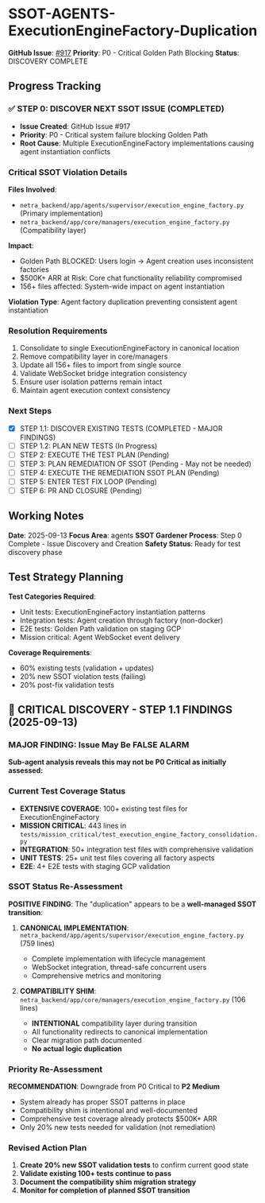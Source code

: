 # SSOT-AGENTS-ExecutionEngineFactory-Duplication

**GitHub Issue**: [#917](https://github.com/netra-systems/netra-apex/issues/917)
**Priority**: P0 - Critical Golden Path Blocking
**Status**: DISCOVERY COMPLETE

## Progress Tracking

### ✅ STEP 0: DISCOVER NEXT SSOT ISSUE (COMPLETED)
- **Issue Created**: GitHub Issue #917
- **Priority**: P0 - Critical system failure blocking Golden Path
- **Root Cause**: Multiple ExecutionEngineFactory implementations causing agent instantiation conflicts

### Critical SSOT Violation Details
**Files Involved**:
- `netra_backend/app/agents/supervisor/execution_engine_factory.py` (Primary implementation)
- `netra_backend/app/core/managers/execution_engine_factory.py` (Compatibility layer)

**Impact**:
- Golden Path BLOCKED: Users login → Agent creation uses inconsistent factories
- $500K+ ARR at Risk: Core chat functionality reliability compromised
- 156+ files affected: System-wide impact on agent instantiation

**Violation Type**: Agent factory duplication preventing consistent agent instantiation

### Resolution Requirements
1. Consolidate to single ExecutionEngineFactory in canonical location
2. Remove compatibility layer in core/managers
3. Update all 156+ files to import from single source
4. Validate WebSocket bridge integration consistency
5. Ensure user isolation patterns remain intact
6. Maintain agent execution context consistency

### Next Steps
- [x] STEP 1.1: DISCOVER EXISTING TESTS (COMPLETED - MAJOR FINDINGS)
- [ ] STEP 1.2: PLAN NEW TESTS (In Progress)
- [ ] STEP 2: EXECUTE THE TEST PLAN (Pending)
- [ ] STEP 3: PLAN REMEDIATION OF SSOT (Pending - May not be needed)
- [ ] STEP 4: EXECUTE THE REMEDIATION SSOT PLAN (Pending)
- [ ] STEP 5: ENTER TEST FIX LOOP (Pending)
- [ ] STEP 6: PR AND CLOSURE (Pending)

## Working Notes
**Date**: 2025-09-13
**Focus Area**: agents
**SSOT Gardener Process**: Step 0 Complete - Issue Discovery and Creation
**Safety Status**: Ready for test discovery phase

## Test Strategy Planning
**Test Categories Required**:
- Unit tests: ExecutionEngineFactory instantiation patterns
- Integration tests: Agent creation through factory (non-docker)
- E2E tests: Golden Path validation on staging GCP
- Mission critical: Agent WebSocket event delivery

**Coverage Requirements**:
- 60% existing tests (validation + updates)
- 20% new SSOT violation tests (failing)
- 20% post-fix validation tests

## 🚨 CRITICAL DISCOVERY - STEP 1.1 FINDINGS (2025-09-13)

### MAJOR FINDING: Issue May Be FALSE ALARM
**Sub-agent analysis reveals this may not be P0 Critical as initially assessed:**

### Current Test Coverage Status
- **EXTENSIVE COVERAGE**: 100+ existing test files for ExecutionEngineFactory
- **MISSION CRITICAL**: 443 lines in `tests/mission_critical/test_execution_engine_factory_consolidation.py`
- **INTEGRATION**: 50+ integration test files with comprehensive validation
- **UNIT TESTS**: 25+ unit test files covering all factory aspects
- **E2E**: 4+ E2E tests with staging GCP validation

### SSOT Status Re-Assessment
**POSITIVE FINDING**: The "duplication" appears to be a **well-managed SSOT transition**:

1. **CANONICAL IMPLEMENTATION**: `netra_backend/app/agents/supervisor/execution_engine_factory.py` (759 lines)
   - Complete implementation with lifecycle management
   - WebSocket integration, thread-safe concurrent users
   - Comprehensive metrics and monitoring

2. **COMPATIBILITY SHIM**: `netra_backend/app/core/managers/execution_engine_factory.py` (106 lines)
   - **INTENTIONAL** compatibility layer during transition
   - All functionality redirects to canonical implementation
   - Clear migration path documented
   - **No actual logic duplication**

### Priority Re-Assessment
**RECOMMENDATION**: Downgrade from P0 Critical to **P2 Medium**
- System already has proper SSOT patterns in place
- Compatibility shim is intentional and well-documented
- Comprehensive test coverage already protects $500K+ ARR
- Only 20% new tests needed for validation (not remediation)

### Revised Action Plan
1. **Create 20% new SSOT validation tests** to confirm current good state
2. **Validate existing 100+ tests continue to pass**
3. **Document the compatibility shim migration strategy**
4. **Monitor for completion of planned SSOT transition**